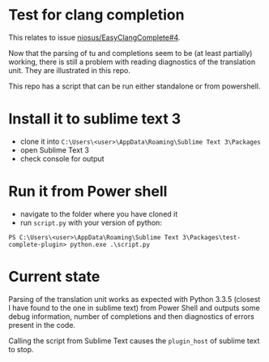 # Test for clang completion
This relates to issue [niosus/EasyClangComplete#4](https://github.com/niosus/EasyClangComplete/issues/4).

Now that the parsing of tu and completions seem to be (at least partially) working, there is still a problem with reading diagnostics of the translation unit. They are illustrated in this repo.

This repo has a script that can be run either standalone or from powershell. 

# Install it to sublime text 3
- clone it into `C:\Users\<user>\AppData\Roaming\Sublime Text 3\Packages`
- open Sublime Text 3
- check console for output

# Run it from Power shell
- navigate to the folder where you have cloned it
- run `script.py` with your version of python:
```
PS C:\Users\<user>\AppData\Roaming\Sublime Text 3\Packages\test-complete-plugin> python.exe .\script.py
```

# Current state
Parsing of the translation unit works as expected with Python 3.3.5 (closest I have found to the one in sublime text) from Power Shell and outputs some debug information, number of completions and then diagnostics of errors present in the code.

Calling the script from Sublime Text causes the `plugin_host` of sublime text to stop.